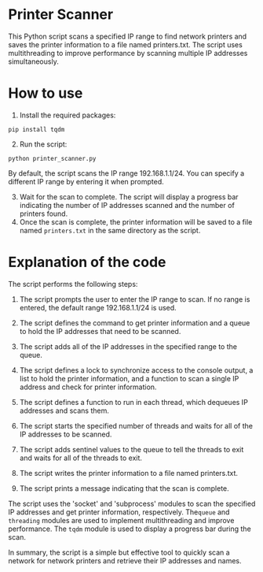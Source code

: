 # Printer Scanner

This Python script scans a specified IP range to find network printers and saves the printer information to a file named printers.txt. The script uses multithreading to improve performance by scanning multiple IP addresses simultaneously.

# How to use

1. Install the required packages:

`pip install tqdm`

2. Run the script:

`python printer_scanner.py`


By default, the script scans the IP range 192.168.1.1/24. You can specify a different IP range by entering it when prompted.

3. Wait for the scan to complete. The script will display a progress bar indicating the number of IP addresses scanned and the number of printers found.
4. Once the scan is complete, the printer information will be saved to a file named  `printers.txt` in the same directory as the script.

# Explanation of the code

The script performs the following steps:

1. The script prompts the user to enter the IP range to scan. If no range is entered, the default range 192.168.1.1/24 is used.

2. The script defines the command to get printer information and a queue to hold the IP addresses that need to be scanned.

3. The script adds all of the IP addresses in the specified range to the queue.

4. The script defines a lock to synchronize access to the console output, a list to hold the printer information, and a function to scan a single IP address and check for printer information.

5. The script defines a function to run in each thread, which dequeues IP addresses and scans them.

6. The script starts the specified number of threads and waits for all of the IP addresses to be scanned.

7. The script adds sentinel values to the queue to tell the threads to exit and waits for all of the threads to exit.

8. The script writes the printer information to a file named printers.txt.

9. The script prints a message indicating that the scan is complete.

The script uses the 'socket' and 'subprocess' modules to scan the specified IP addresses and get printer information, respectively. The`queue` and `threading` modules are used to implement multithreading and improve performance. The `tqdm` module is used to display a progress bar during the scan.

In summary, the script is a simple but effective tool to quickly scan a network for network printers and retrieve their IP addresses and names.
